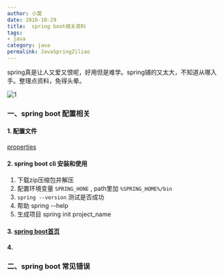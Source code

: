 ```yaml
---
author: 小莫
date: 2016-10-29
title:  spring boot相关资料
tags: 
- java
category: java
permalink: JavaSpringZiliao
---
```

spring真是让人又爱又恨呢，好用但是难学。spring铺的又太大，不知道从哪入手。整理点资料，免得头晕。
<!-- more -->
![1](http://xiaomo.info/images/java_banner.png)

### 一、spring boot 配置相关
#### 1. 配置文件
[properties](http://docs.spring.io/spring-boot/docs/current/reference/html/common-application-properties.html)

#### 2. spring boot cli 安装和使用
1. 下载zip压缩包并解压  
2. 配置环境变量 `SPRING_HONE` , path里加 `%SPRING_HOME%/bin`
3. `spring --version` 测试是否成功
4. 帮助 spring --help
5. 生成项目 spring init project_name

#### 3. [spring boot首页](http://projects.spring.io/spring-boot/)

#### 4.



### 二、spring boot 常见错误

